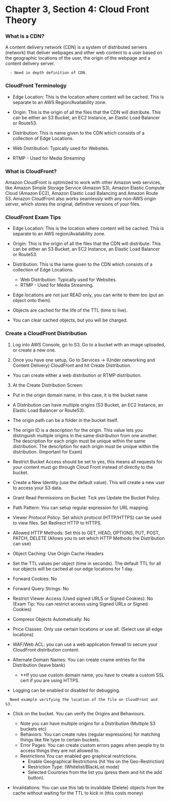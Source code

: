 # Chapter 3, Section 4: Cloud Front Theory

### What is a CDN?

A content delivery network (CDN) is a system of distributed servers (network) that deliver webpages and other web content to a user based on the geographic locations of the user, the origin of the webpage and a content delivery server.

```
  - Need in depth definition of CDN.
```

### CloudFront Terminology

- Edge Location: This is the location where content will be cached. This is separate to an AWS Region/Availability zone.

- Origin: This is the origin of all the files that the CDN will distribute. This can be either an S3 Bucket, an EC2 Instance, an Elastic Load Balancer or Route53.

- Distribution: This is name given to the CDN which consists of a collection of Edge Locations.

- Web Distribution: Typically used for Websites.

- RTMP - Used for Media Streaming

### What is CloudFront?

Amazon CloudFront is optimized to work with other Amazon web services, like Amazon Simple Storage Service (Amazon S3), Amazon Elastic Compute Cloud (Amazon EC2), Amazon Elastic Load Balancing and Amazon Route 53. Amazon CloudFront also works seamlessly with any non-AWS origin server, which stores the original, definitive versions of your files.

### CloudFront Exam Tips

- Edge Location: This is the location where content will be cached. This is separate to an AWS region/Availability zone.
- Origin: This is the origin of all the files that the CDN will distribute. This can be either an S3 Bucket, an EC2 Instance, an Elastic Load Balancer or Route53.
- Distribution: This is the name given to the CDN which consists of a collection of Edge Locations.
  - Web Distribution: Typically used for Websites.
  - RTMP - Used for Media Streaming.

- Edge locations are not just READ only, you can write to them too (put an object onto them).
- Objects are cached for the life of the TTL (time to live).
- You can clear cached objects, but you will be charged.

### Create a CloudFront Distribution

1) Log into AWS Console, go to S3. Go to a bucket with an image uploaded, or create a new one.

2) Once you have one setup, Go to Services -> (Under networking and Content Delivery) CloudFront and hit Create Distribution.
  - You can create either a web distribution or RTMP distribution.

3)  At the Create Distribution Screen:
  - Put in the origin domain name, in this case, it is the bucket name
  - A Distribution can have multiple origins (S3 Bucket, an EC2 Instance, an Elastic Load Balancer or Route53).
  - The origin path can be a folder in the bucket itself.
  - The origin ID is a description for the origin. This value lets you distinguish multiple origins in the same distribution from one another. The description for each origin must be unique within the same distribution. The description for each origin must be unique within the distribution. (Important for Exam)
  - Restrict Bucket Access should be set to yes, this means all requests for your content must go through Cloud Front instead of directly to the bucket.
  - Create a New Identity (use the default value). This will create a new user to access your S3 data.
  - Grant Read Permissions on Bucket: Tick yes Update the Bucket Policy.

  - Path Pattern: You can setup regular expression for URL mapping.
  - Viewer Protocol Policy: Set which protocol (HTTP/HTTPS) can be used to view files. Set Redirect HTTP to HTTPS.
  - Allowed HTTP Methods: Set this to GET, HEAD, OPTIONS, PUT, POST, PATCH, DELETE (Allows you to set which HTTP Methods the Distribution can use)
  - Object Caching: Use Origin Cache Headers
  - Set the TTL values per object (time in seconds). The default TTL for all our objects will be cached at our edge locations for 1 day.

  - Forward Cookies: No
  - Forward Query Strings: No
  - Restrict Viewer Access (Used signed URLS or Signed Cookies): No (Exam Tip: You can restrict access using Signed URLs or Signed Cookies)
  - Compress Objects Automatically: No

  - Price Classes: Only use certain locations or use all. (Select use all edge locations)
  - WAF/Web ACL: you can use a web application firewall to secure your CloudFront distribution content.
  - Alternate Domain Names: You can create cname entries for the Distribution (leave blank)
    - **If you use custom domain name, you have to create a custom SSL cert if you are using HTTPS.

  - Logging can be enabled or disabled for debugging.  

  ```
    Need example verifying the location of the file on CloudFront and S3.
  ```

  - Click on the bucket. You can verify the Origins and Behaviours.
    - Note you can have multiple origins for a Distribution (Multiple S3 buckets etc)
    - Behaviors: You can create rules (regular expressions) for matching things like file type to certain buckets.
    - Error Pages: You can create custom errors pages when people try to access things they are not allowed to.
    - Restrictions You can enabled geo graphical restrictions.
      - Enable Geographical Restrictions (hit Yes on the Geo-Restriction)
      - Restriction Type: (Whitelist/BlackList mode)
      - Selected Countries from the list you (press them and hit the add button).

  - Invalidations: You can use this tab to invalidate (Delete) objects from the cache without waiting for the TTL to kick in (this costs money)

